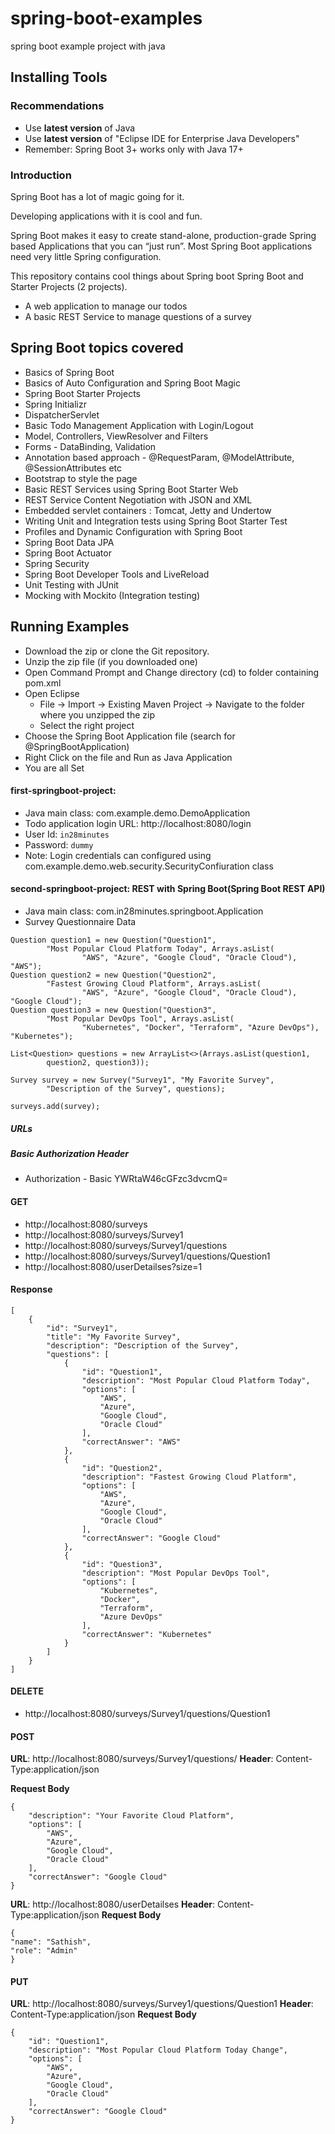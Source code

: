 ﻿# spring-boot-examples
spring boot example project with java

## Installing Tools

### Recommendations

- Use **latest version** of Java
- Use **latest version** of "Eclipse IDE for Enterprise Java Developers"
- Remember: Spring Boot 3+ works only with Java 17+

### Introduction
Spring Boot has a lot of magic going for it. 

Developing applications with it is cool and fun.

Spring Boot makes it easy to create stand-alone, production-grade Spring based Applications that you can “just run”. Most Spring Boot applications need very little Spring configuration.

This repository contains cool things about Spring boot Spring Boot and Starter Projects (2 projects).
- A web application to manage our todos
- A basic REST Service to manage questions of a survey

## Spring Boot topics covered
- Basics of Spring Boot
- Basics of Auto Configuration and Spring Boot Magic
- Spring Boot Starter Projects
- Spring Initializr
- DispatcherServlet
- Basic Todo Management Application with Login/Logout
- Model, Controllers, ViewResolver and Filters
- Forms - DataBinding, Validation
- Annotation based approach - @RequestParam, @ModelAttribute, @SessionAttributes etc
- Bootstrap to style the page
- Basic REST Services using Spring Boot Starter Web
- REST Service Content Negotiation with JSON and XML
- Embedded servlet containers : Tomcat, Jetty and Undertow
- Writing Unit and Integration tests using Spring Boot Starter Test
- Profiles and Dynamic Configuration with Spring Boot
- Spring Boot Data JPA
- Spring Boot Actuator
- Spring Security
- Spring Boot Developer Tools and LiveReload
- Unit Testing with JUnit
- Mocking with Mockito (Integration testing)

## Running Examples
- Download the zip or clone the Git repository.
- Unzip the zip file (if you downloaded one)
- Open Command Prompt and Change directory (cd) to folder containing pom.xml
- Open Eclipse 
   - File -> Import -> Existing Maven Project -> Navigate to the folder where you unzipped the zip
   - Select the right project
- Choose the Spring Boot Application file (search for @SpringBootApplication)
- Right Click on the file and Run as Java Application
- You are all Set
	
#### first-springboot-project:
- Java main class: com.example.demo.DemoApplication
- Todo  application login URL: http://localhost:8080/login
- User Id: ```in28minutes```
- Password: ```dummy```
- Note: Login credentials can configured using com.example.demo.web.security.SecurityConfiuration class

#### second-springboot-project: REST with Spring Boot(Spring Boot REST API)
- Java main class: com.in28minutes.springboot.Application
- Survey Questionnaire Data

```
Question question1 = new Question("Question1",
        "Most Popular Cloud Platform Today", Arrays.asList(
                "AWS", "Azure", "Google Cloud", "Oracle Cloud"), "AWS");
Question question2 = new Question("Question2",
        "Fastest Growing Cloud Platform", Arrays.asList(
                "AWS", "Azure", "Google Cloud", "Oracle Cloud"), "Google Cloud");
Question question3 = new Question("Question3",
        "Most Popular DevOps Tool", Arrays.asList(
                "Kubernetes", "Docker", "Terraform", "Azure DevOps"), "Kubernetes");

List<Question> questions = new ArrayList<>(Arrays.asList(question1,
        question2, question3));

Survey survey = new Survey("Survey1", "My Favorite Survey",
        "Description of the Survey", questions);

surveys.add(survey);

```

##### URLs

##### Basic Authorization Header

- Authorization - Basic YWRtaW46cGFzc3dvcmQ=

#### GET

- http://localhost:8080/surveys
- http://localhost:8080/surveys/Survey1
- http://localhost:8080/surveys/Survey1/questions
- http://localhost:8080/surveys/Survey1/questions/Question1
- http://localhost:8080/userDetailses?size=1

#### Response

```
[
    {
        "id": "Survey1",
        "title": "My Favorite Survey",
        "description": "Description of the Survey",
        "questions": [
            {
                "id": "Question1",
                "description": "Most Popular Cloud Platform Today",
                "options": [
                    "AWS",
                    "Azure",
                    "Google Cloud",
                    "Oracle Cloud"
                ],
                "correctAnswer": "AWS"
            },
            {
                "id": "Question2",
                "description": "Fastest Growing Cloud Platform",
                "options": [
                    "AWS",
                    "Azure",
                    "Google Cloud",
                    "Oracle Cloud"
                ],
                "correctAnswer": "Google Cloud"
            },
            {
                "id": "Question3",
                "description": "Most Popular DevOps Tool",
                "options": [
                    "Kubernetes",
                    "Docker",
                    "Terraform",
                    "Azure DevOps"
                ],
                "correctAnswer": "Kubernetes"
            }
        ]
    }
]

```

#### DELETE 

- http://localhost:8080/surveys/Survey1/questions/Question1

#### POST

**URL**: http://localhost:8080/surveys/Survey1/questions/
**Header**: Content-Type:application/json

**Request Body**
```
{
    "description": "Your Favorite Cloud Platform",
    "options": [
        "AWS",
        "Azure",
        "Google Cloud",
        "Oracle Cloud"
    ],
    "correctAnswer": "Google Cloud"
}

```

**URL**: http://localhost:8080/userDetailses
**Header**: Content-Type:application/json
**Request Body**
```
{
"name": "Sathish",
"role": "Admin"
}
```


#### PUT

**URL**: http://localhost:8080/surveys/Survey1/questions/Question1
**Header**: Content-Type:application/json
**Request Body**
```
{
    "id": "Question1",
    "description": "Most Popular Cloud Platform Today Change",
    "options": [
        "AWS",
        "Azure",
        "Google Cloud",
        "Oracle Cloud"
    ],
    "correctAnswer": "Google Cloud"
}

```